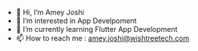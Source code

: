 - 👋 Hi, I’m Amey Joshi
- 👀 I’m interested in App Develpoment
- 🌱 I’m currently learning Flutter App Development
- 📫 How to reach me : amey.joshi@wishtreetech.com

<!---
wishtree-ajoshi/wishtree-ajoshi is a ✨ special ✨ repository because its `README.md` (this file) appears on your GitHub profile.
You can click the Preview link to take a look at your changes.
--->
